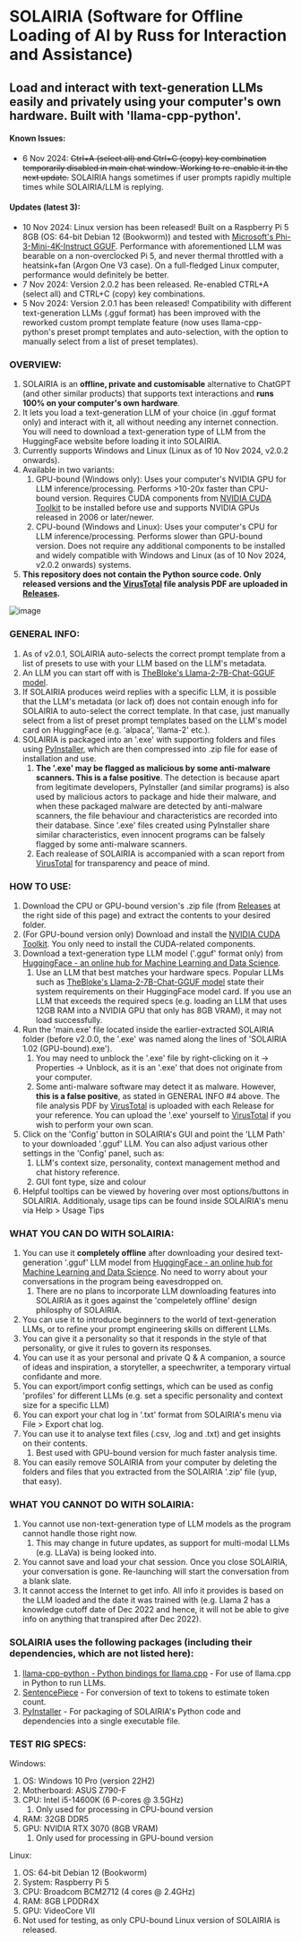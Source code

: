 # SOLAIRIA (Software for Offline Loading of AI by Russ for Interaction and Assistance)
## Load and interact with text-generation LLMs easily and privately using your computer's own hardware. Built with 'llama-cpp-python'.

#### Known Issues:
  - 6 Nov 2024: <s>Ctrl+A (select all) and Ctrl+C (copy) key combination temporarily disabled in main chat window. Working to re-enable it in the next update.</s> SOLAIRIA hangs sometimes if user prompts rapidly multiple times while SOLAIRIA/LLM is replying.

#### Updates (latest 3):
  - 10 Nov 2024: Linux version has been released! Built on a Raspberry Pi 5 8GB (OS: 64-bit Debian 12 (Bookworm)) and tested with [Microsoft's Phi-3-Mini-4K-Instruct GGUF](https://huggingface.co/microsoft/Phi-3-mini-4k-instruct-gguf). Performance with aforementioned LLM was bearable on a non-overclocked Pi 5, and never thermal throttled with a heatsink+fan (Argon One V3 case). On a full-fledged Linux computer, performance would definitely be better.
  - 7 Nov 2024: Version 2.0.2 has been released. Re-enabled CTRL+A (select all) and CTRL+C (copy) key combinations.
  - 5 Nov 2024: Version 2.0.1 has been released! Compatibility with different text-generation LLMs (.gguf format) has been improved with the reworked custom prompt template feature (now uses llama-cpp-python's preset prompt templates and auto-selection, with the option to manually select from a list of preset templates).

### OVERVIEW:
1) SOLAIRIA is an **offline, private and customisable** alternative to ChatGPT (and other similar products) that supports text interactions and **runs 100% on your computer's own hardware**.
2) It lets you load a text-generation LLM of your choice (in .gguf format only) and interact with it, all without needing any internet connection. You will need to download a text-generation type of LLM from the HuggingFace website before loading it into SOLAIRIA.
3) Currently supports Windows and Linux (Linux as of 10 Nov 2024, v2.0.2 onwards).
4) Available in two variants:
    1) GPU-bound (Windows only): Uses your computer's NVIDIA GPU for LLM inference/processing. Performs >10-20x faster than CPU-bound version. Requires CUDA components from [NVIDIA CUDA Toolkit](https://developer.nvidia.com/cuda-downloads) to be installed before use and supports NVIDIA GPUs released in 2006 or later/newer.
    2) CPU-bound (Windows and Linux): Uses your computer's CPU for LLM inference/processing. Performs slower than GPU-bound version. Does not require any additional components to be installed and widely compatible with Windows and Linux (as of 10 Nov 2024, v2.0.2 onwards) systems.
5) **This repository does not contain the Python source code. Only released versions and the [VirusTotal](https://www.virustotal.com) file analysis PDF are uploaded in [Releases](https://github.com/rrrusst/solairia/releases).**
   
![image](https://github.com/user-attachments/assets/cea7d16b-ce1f-489d-9d7a-51e2a28df920)

### GENERAL INFO:
1) As of v2.0.1, SOLAIRIA auto-selects the correct prompt template from a list of presets to use with your LLM based on the LLM's metadata.
2) An LLM you can start off with is [TheBloke's Llama-2-7B-Chat-GGUF model](https://huggingface.co/TheBloke/Llama-2-7B-Chat-GGUF).
3) If SOLAIRIA produces weird replies with a specific LLM, it is possible that the LLM's metadata (or lack of) does not contain enough info for SOLAIRIA to auto-select the correct template. In that case, just manually select from a list of preset prompt templates based on the LLM's model card on HuggingFace (e.g. 'alpaca', 'llama-2' etc.).
4) SOLAIRIA is packaged into an '.exe' with supporting folders and files using [PyInstaller](https://github.com/pyinstaller/pyinstaller), which are then compressed into .zip file for ease of installation and use.
    1) **The '.exe' may be flagged as malicious by some anti-malware scanners. This is a false positive**. The detection is because apart from legitimate developers, PyInstaller (and similar programs) is also used by malicious actors to package and hide their malware, and when these packaged malware are detected by anti-malware scanners, the file behaviour and characteristics are recorded into their database. Since '.exe' files created using PyInstaller share similar characteristics, even innocent programs can be falsely flagged by some anti-malware scanners.
    2) Each realease of SOLAIRIA is accompanied with a scan report from [VirusTotal](https://www.virustotal.com/) for transparency and peace of mind.

### HOW TO USE:
1) Download the CPU or GPU-bound version's .zip file (from [Releases](https://github.com/rrrusst/solairia/releases) at the right side of this page) and extract the contents to your desired folder.
2) (For GPU-bound version only) Download and install the [NVIDIA CUDA Toolkit](https://developer.nvidia.com/cuda-downloads). You only need to install the CUDA-related components.
3) Download a text-generation type LLM model ('.gguf' format only) from [HuggingFace - an online hub for Machine Learning and Data Science](https://huggingface.co/models?pipeline_tag=text-generation&sort=trending&search=gguf).
    1) Use an LLM that best matches your hardware specs. Popular LLMs such as [TheBloke's Llama-2-7B-Chat-GGUF model](https://huggingface.co/TheBloke/Llama-2-7B-Chat-GGUF) state their system requirements on their HuggingFace model card. If you use an LLM that exceeds the required specs (e.g. loading an LLM that uses 12GB RAM into a NVIDIA GPU that only has 8GB VRAM), it may not load successfully.
5) Run the 'main.exe' file located inside the earlier-extracted SOLAIRIA folder (before v2.0.0, the '.exe' was named along the lines of 'SOLAIRIA 1.02 (GPU-bound).exe').
    1) You may need to unblock the '.exe' file by right-clicking on it -> Properties -> Unblock, as it is an '.exe' that does not originate from your computer.
    2) Some anti-malware software may detect it as malware. However, **this is a false positive**, as stated in GENERAL INFO #4 above. The file analysis PDF by [VirusTotal](https://www.virustotal.com) is uploaded with each Release for your reference. You can upload the '.exe' yourself to [VirusTotal](https://www.virustotal.com) if you wish to perform your own scan.
6) Click on the 'Config' button in SOLAIRIA's GUI and point the 'LLM Path' to your downloaded '.gguf' LLM. You can also adjust various other settings in the 'Config' panel, such as:
    1) LLM's context size, personality, context management method and chat history reference.
    2) GUI font type, size and colour
5) Helpful tooltips can be viewed by hovering over most options/buttons in SOLAIRIA. Additionaly, usage tips can be found inside SOLAIRIA's menu via Help > Usage Tips

### WHAT YOU CAN DO WITH SOLAIRIA:
1) You can use it **completely offline** after downloading your desired text-generation '.gguf' LLM model from [HuggingFace - an online hub for Machine Learning and Data Science](https://huggingface.co/models?pipeline_tag=text-generation&sort=trending&search=gguf). No need to worry about your conversations in the program being eavesdropped on.
    1) There are no plans to incorporate LLM downloading features into SOLAIRIA as it goes against the 'compeletely offline' design philosphy of SOLAIRIA.
2) You can use it to introduce beginners to the world of text-generation LLMs, or to refine your prompt engineering skills on different LLMs.
3) You can give it a personality so that it responds in the style of that personality, or give it rules to govern its responses.
4) You can use it as your personal and private Q & A companion, a source of ideas and inspiration, a storyteller, a speechwriter, a temporary virtual confidante and more.
5) You can export/import config settings, which can be used as config 'profiles' for different LLMs (e.g. set a specific personality and context size for a specific LLM)
6) You can export your chat log in '.txt' format from SOLAIRIA's menu via File > Export chat log.
7) You can use it to analyse text files (.csv, .log and .txt) and get insights on their contents.
    1) Best used with GPU-bound version for much faster analysis time.
8) You can easily remove SOLAIRIA from your computer by deleting the folders and files that you extracted from the SOLAIRIA '.zip' file (yup, that easy).

### WHAT YOU CANNOT DO WITH SOLAIRIA:
1) You cannot use non-text-generation type of LLM models as the program cannot handle those right now.
    1) This may change in future updates, as support for multi-modal LLMs (e.g. LLaVa) is being looked into.
2) You cannot save and load your chat session. Once you close SOLAIRIA, your conversation is gone. Re-launching will start the conversation from a blank slate.
3) It cannot access the Internet to get info. All info it provides is based on the LLM loaded and the date it was trained with (e.g. Llama 2 has a knowledge cutoff date of Dec 2022 and hence, it will not be able to give info on anything that transpired after Dec 2022).

### SOLAIRIA uses the following packages (including their dependencies, which are not listed here):
1) [llama-cpp-python - Python bindings for llama.cpp](https://github.com/abetlen/llama-cpp-python) - For use of llama.cpp in Python to run LLMs.
2) [SentencePiece](https://github.com/google/sentencepiece) - For conversion of text to tokens to estimate token count.
3) [PyInstaller](https://github.com/pyinstaller/pyinstaller) - For packaging of SOLAIRIA's Python code and dependencies into a single executable file.

### TEST RIG SPECS:
Windows:
1) OS: Windows 10 Pro (version 22H2)
2) Motherboard: ASUS Z790-F
3) CPU: Intel i5-14600K (6 P-cores @ 3.5GHz)
    1) Only used for processing in CPU-bound version
4) RAM: 32GB DDR5
5) GPU: NVIDIA RTX 3070 (8GB VRAM)
    1) Only used for processing in GPU-bound version

Linux:
1) OS: 64-bit Debian 12 (Bookworm)
2) System: Raspberry Pi 5
3) CPU: Broadcom BCM2712 (4 cores @ 2.4GHz)
4) RAM: 8GB LPDDR4X
5) GPU: VideoCore VII
  1) Not used for testing, as only CPU-bound Linux version of SOLAIRIA is released.

